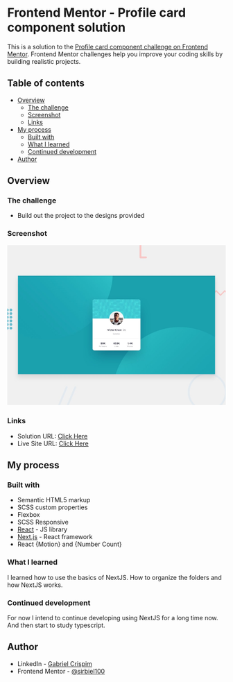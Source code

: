 # Frontend Mentor - Profile card component solution

This is a solution to the [Profile card component challenge on Frontend Mentor](https://www.frontendmentor.io/challenges/profile-card-component-cfArpWshJ). Frontend Mentor challenges help you improve your coding skills by building realistic projects. 

## Table of contents

- [Overview](#overview)
  - [The challenge](#the-challenge)
  - [Screenshot](#screenshot)
  - [Links](#links)
- [My process](#my-process)
  - [Built with](#built-with)
  - [What I learned](#what-i-learned)
  - [Continued development](#continued-development)
- [Author](#author)


## Overview

### The challenge

- Build out the project to the designs provided

### Screenshot

![Desktop Preview](./public/desktop-preview.jpg)


### Links

- Solution URL: [Click Here](https://your-solution-url.com)
- Live Site URL: [Click Here](https://your-live-site-url.com)

## My process

### Built with

- Semantic HTML5 markup
- SCSS custom properties
- Flexbox
- SCSS Responsive
- [React](https://reactjs.org/) - JS library
- [Next.js](https://nextjs.org/) - React framework
- React {Motion} and {Number Count}


### What I learned

I learned how to use the basics of NextJS. How to organize the folders and how NextJS works.

### Continued development

For now I intend to continue developing using NextJS for a long time now. And then start to study typescript.


## Author

- LinkedIn - [Gabriel Crispim](https://www.linkedin.com/in/gabrielrcrispim/)
- Frontend Mentor - [@sirbiel100](https://www.frontendmentor.io/profile/sirbiel100)

